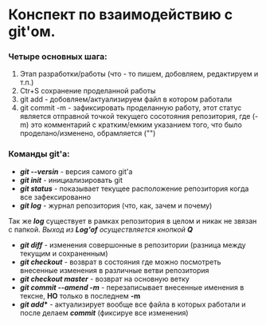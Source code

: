 # Конспект по взаимодействию с git'ом.

### **Четыре основных шага:**

1. Этап разработки/работы
(что - то пишем, добовляем, редактируем и т.п.)
2. Ctr+S сохранение проделанной работы
3. git add - добовляем/актуализируем файл в котором работали
4. git commit -m - зафиксировать проделанную работу, этот статус является отправной точкой текущего сосотояния репозитория, где (-m) это комментарий с кратким/емким указанием того, что было проделано/изменено, обрамляется ("")

### **Команды git'а:**

* __*git --versin*__ - версия самого git'а
* __*git init*__ - инициализировать git
* __*git status*__ - показывает текущее расположение репозитория когда все зафексированно
* __*git log*__ - журнал репозитория (что, как, зачем и почему)

Так же __*log*__ существует в рамках репозитория в целом и никак не звязан с папкой. *Выход из __Log'of__ осуществляется кнопкой __Q__*
* __*git diff*__ - изменения совершонные в репозитории (разница между текущим и сохраненным) 
* __*git checkout*__ - возврат в состояния где можно посмотреть внесенные изменения в различные ветви репозитория
* __*git checkout master*__ - возврат на основную ветку
* __*git commit --amend -m*__ - перезаписывает внесенные именения в тексне, **НО** только в последнем **-m**
* __*git add**__ - актуализирует вообще все файла в которых работали и после делаем __*commit*__ (фиксируе все изменения)
